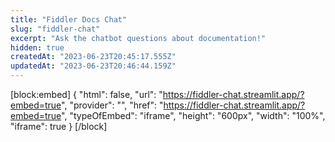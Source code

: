 ```yaml
---
title: "Fiddler Docs Chat"
slug: "fiddler-chat"
excerpt: "Ask the chatbot questions about documentation!"
hidden: true
createdAt: "2023-06-23T20:45:17.555Z"
updatedAt: "2023-06-23T20:46:44.159Z"
---
```

[block:embed]
{
  "html": false,
  "url": "https://fiddler-chat.streamlit.app/?embed=true",
  "provider": "",
  "href": "https://fiddler-chat.streamlit.app/?embed=true",
  "typeOfEmbed": "iframe",
  "height": "600px",
  "width": "100%",
  "iframe": true
}
[/block]